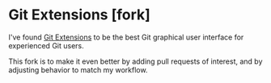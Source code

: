 # Git Extensions [fork]

I've found [Git Extensions](https://github.com/gitextensions/gitextensions) to be the best Git graphical user interface for experienced Git users.

This fork is to make it even better by adding pull requests of interest, and by adjusting behavior to match my workflow.
